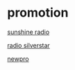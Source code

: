 # promotion

[sunshine radio](http://sunshine-radio.stream.laut.fm/sunshine-radio)

[radio silverstar](http://radio-silverstar.stream.laut.fm/radio-silverstar)

[newpro](http://newpro.stream.laut.fm/newpro)

